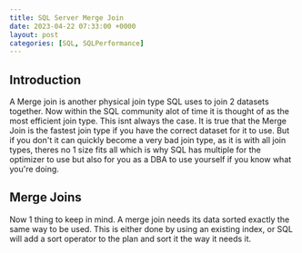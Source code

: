```yaml
---
title: SQL Server Merge Join
date: 2023-04-22 07:33:00 +0000
layout: post
categories: [SQL, SQLPerformance]
---
```


## Introduction
A Merge join is another physical join type SQL uses to join 2 datasets together. Now within the SQL community alot of time it is thought of as the most efficient join type. This isnt always the case. It is true that the Merge Join is the fastest join type if you have the correct dataset for it to use. But if you don't it can quickly become a very bad join type, as it is with all join types, theres no 1 size fits all which is why SQL has multiple for the optimizer to use but also for you as a DBA to use yourself if you know what you're doing. 

## Merge Joins
Now 1 thing to keep in mind. A merge join needs its data sorted exactly the same way to be used. This is either done by using an existing index, or SQL will add a sort operator to the plan and sort it the way it needs it. 

